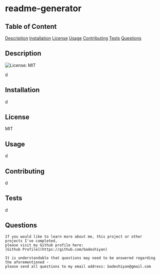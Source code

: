 # readme-generator

## Table of Content

[Description](#description)
[Installation](#installation)
[License](#license)
[Usage](#usage)
[Contributing](#contributing)
[Tests](#tests)
[Questions](#questions)

## Description

![License: MIT](https://img.shields.io/badge/License-MIT-yellow.svg)

d

## Installation

d

## License

MIT

## Usage

d

## Contributing

d

## Tests

d

## Questions

    If you would like to learn more about me, this project or other projects I've completed,
    please visit my Github profile here:
    [Github Profile](https://github.com/badeshiyan)

    It is understandable that questions may need to be answered regarding the aforementioned -
    please send all questions to my email address: badeshiyan@gmail.com
